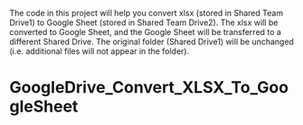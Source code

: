 The code in this project will help you convert xlsx (stored in Shared Team Drive1) to Google Sheet (stored in Shared Team Drive2). The xlsx will be converted to Google Sheet, and the Google Sheet will be transferred to a different Shared Drive. The original folder (Shared Drive1) will be unchanged (i.e. additional files will not appear in the folder).
# GoogleDrive_Convert_XLSX_To_GoogleSheet
